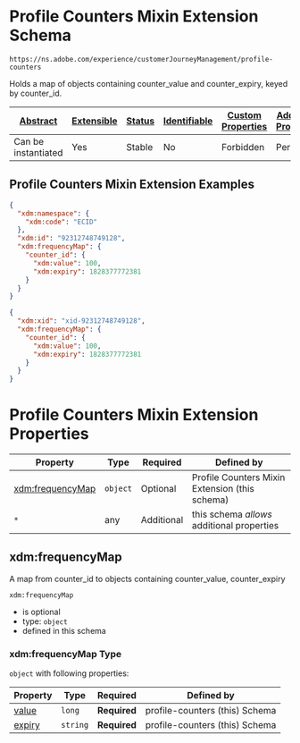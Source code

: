 
# Profile Counters Mixin Extension Schema

```
https://ns.adobe.com/experience/customerJourneyManagement/profile-counters
```

Holds a map of objects containing counter_value and counter_expiry, keyed by counter_id.

| [Abstract](../../../../abstract.md) | [Extensible](../../../../extensions.md) | [Status](../../../../status.md) | [Identifiable](../../../../id.md) | [Custom Properties](../../../../extensions.md) | [Additional Properties](../../../../extensions.md) | Defined In |
|-------------------------------------|-----------------------------------------|---------------------------------|-----------------------------------|------------------------------------------------|----------------------------------------------------|------------|
| Can be instantiated | Yes | Stable | No | Forbidden | Permitted | [adobe/experience/customerJourneyManagement/profile-counters.schema.json](adobe/experience/customerJourneyManagement/profile-counters.schema.json) |

## Profile Counters Mixin Extension Examples

```json
{
  "xdm:namespace": {
    "xdm:code": "ECID"
  },
  "xdm:id": "92312748749128",
  "xdm:frequencyMap": {
    "counter_id": {
      "xdm:value": 100,
      "xdm:expiry": 1828377772381
    }
  }
}
```

```json
{
  "xdm:xid": "xid-92312748749128",
  "xdm:frequencyMap": {
    "counter_id": {
      "xdm:value": 100,
      "xdm:expiry": 1828377772381
    }
  }
}
```


# Profile Counters Mixin Extension Properties

| Property | Type | Required | Defined by |
|----------|------|----------|------------|
| [xdm:frequencyMap](#xdmfrequencyMap) | `object` | Optional | Profile Counters Mixin Extension (this schema) |
| `*` | any | Additional | this schema *allows* additional properties |

## xdm:frequencyMap

A map from counter_id to objects containing counter_value, counter_expiry

`xdm:frequencyMap`
* is optional
* type: `object`
* defined in this schema

### xdm:frequencyMap Type


`object` with following properties:

| Property                         | Type   | Required     | Defined by                     |
| -------------------------------- | ------ | ------------ | ------------------------------ |
| [value](#frequencyMapvalue)   | `long` | **Required** | profile-counters (this) Schema |
| [expiry](#frequencyMapexpiry) | `string` | **Required** | profile-counters (this) Schema       |




